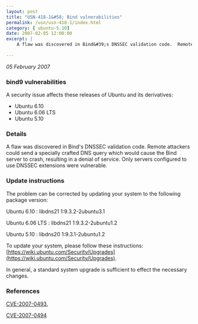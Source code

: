 ```yaml
---
layout: post
title: "USN-418-1&#58; Bind vulnerabilities"
permalink: /usn/usn-418-1/index.html
category: [ ubuntu-5.10]
date: 2007-02-05 12:00:00
excerpt: |
    A flaw was discovered in Bind&#39;s DNSSEC validation code.  Remote  attackers could send a specially crafted DNS query which would cause the  Bind server to crash, resulting in a denial of service.  Only servers  configured to use DNSSEC extensions were vulnerable.
    
--- 
```

 
 

*05 February 2007*

### bind9 vulnerabilities

A security issue affects these releases of Ubuntu and its derivatives:

* Ubuntu 6.10
* Ubuntu 6.06 LTS
* Ubuntu 5.10

### Details

A flaw was discovered in Bind&#39;s DNSSEC validation code. Remote attackers could send a specially crafted DNS query which would cause the Bind server to crash, resulting in a denial of service. Only servers configured to use DNSSEC extensions were vulnerable.

### Update instructions

The problem can be corrected by updating your system to the following package version:

Ubuntu 6.10
 : libdns21 <span>1:9.3.2-2ubuntu3.1</span>

Ubuntu 6.06 LTS
 : libdns21 <span>1:9.3.2-2ubuntu1.2</span>

Ubuntu 5.10
 : libdns20 <span>1:9.3.1-2ubuntu1.2</span>

To update your system, please follow these instructions: [https://wiki.ubuntu.com/Security/Upgrades](https://wiki.ubuntu.com/Security/Upgrades).

In general, a standard system upgrade is sufficient to effect the necessary changes.

### References

 
 [CVE-2007-0493](http://people.ubuntu.com/~ubuntu-security/cve/CVE-2007-0493), 

 [CVE-2007-0494](http://people.ubuntu.com/~ubuntu-security/cve/CVE-2007-0494)
 

